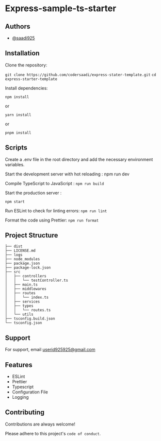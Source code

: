 
# Express-sample-ts-starter
## Authors

- [@saadi925](https://www.github.com/codersaadi)



## Installation

Clone the repository:

```git clone https://github.com/codersaadi/express-stater-template.git```
```cd express-starter-template```

Install dependencies:

```npm install```

or

```yarn install```

or 

```pnpm install```




## Scripts

Create a .env file in the root directory and add the necessary environment variables.



Start the development server with hot reloading  : npm run dev 

Compile TypeScript to JavaScript
:
```npm run build```


Start the production server
:

```npm start```

Run ESLint to check for linting errors:
```npm run lint```


Format the code using Prettier:
```npm run format```

## Project Structure 
```.
├── dist
├── LICENSE.md
├── logs
├── node_modules
├── package.json
├── package-lock.json
├── src
│   ├── controllers
│   │   └── testController.ts
│   ├── main.ts
│   ├── middlewares
│   ├── routes
│   │   └── index.ts
│   ├── services
│   ├── types
│   │   └── routes.ts
│   └── utils
├── tsconfig.build.json
└── tsconfig.json
```


## Support

For support, email userid925925@gmail.com


## Features

- ESLint
- Prettier
- Typescript
- Configuration File
- Logging


## Contributing

Contributions are always welcome!


Please adhere to this project's `code of conduct`.

